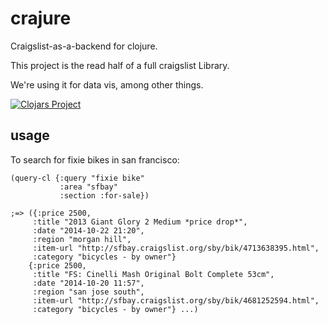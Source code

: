 crajure
=======

Craigslist-as-a-backend for clojure.

This project is the read half of a full craigslist Library.

We're using it for data vis, among other things.

[![Clojars Project](http://clojars.org/crajure/latest-version.svg)](http://clojars.org/crajure)

usage
---
To search for fixie bikes in san francisco:

```{clojure}
(query-cl {:query "fixie bike"
           :area "sfbay"
           :section :for-sale})
```
```
;=> ({:price 2500,
     :title "2013 Giant Glory 2 Medium *price drop*",
     :date "2014-10-22 21:20",
     :region "morgan hill",
     :item-url "http://sfbay.craigslist.org/sby/bik/4713638395.html",
     :category "bicycles - by owner"}
    {:price 2500,
     :title "FS: Cinelli Mash Original Bolt Complete 53cm",
     :date "2014-10-20 11:57",
     :region "san jose south",
     :item-url "http://sfbay.craigslist.org/sby/bik/4681252594.html",
     :category "bicycles - by owner"} ...)
```
